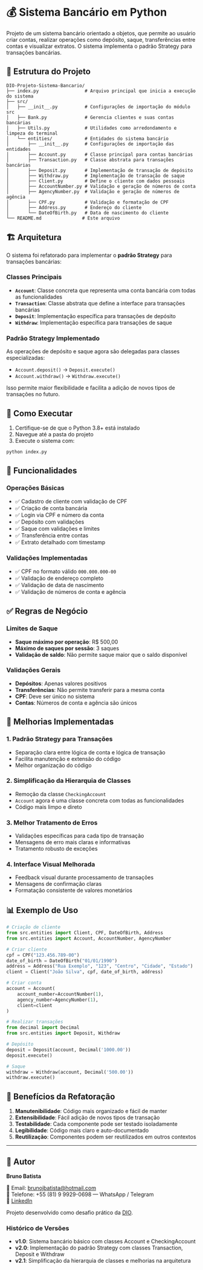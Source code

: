 
# 💰 Sistema Bancário em Python

Projeto de um sistema bancário orientado a objetos, que permite ao usuário criar contas, realizar operações como depósito, saque, transferências entre contas e visualizar extratos. O sistema implementa o padrão Strategy para transações bancárias.

## 📂 Estrutura do Projeto

```
DIO-Projeto-Sistema-Bancario/
├── index.py                 # Arquivo principal que inicia a execução do sistema
├── src/
│   ├── __init__.py          # Configurações de importação do módulo src
│   ├── Bank.py              # Gerencia clientes e suas contas bancárias
│   ├── Utils.py             # Utilidades como arredondamento e limpeza do terminal
│   └── entities/            # Entidades do sistema bancário
│       ├── __init__.py      # Configurações de importação das entidades
│       ├── Account.py       # Classe principal para contas bancárias
│       ├── Transaction.py   # Classe abstrata para transações bancárias
│       ├── Deposit.py       # Implementação de transação de depósito
│       ├── Withdraw.py      # Implementação de transação de saque
│       ├── Client.py        # Define o cliente com dados pessoais
│       ├── AccountNumber.py # Validação e geração de números de conta
│       ├── AgencyNumber.py  # Validação e geração de números de agência
│       ├── CPF.py           # Validação e formatação de CPF
│       ├── Address.py       # Endereço do cliente
│       └── DateOfBirth.py   # Data de nascimento do cliente
└── README.md               # Este arquivo
```

## 🏗️ Arquitetura

O sistema foi refatorado para implementar o **padrão Strategy** para transações bancárias:

### Classes Principais

- **`Account`**: Classe concreta que representa uma conta bancária com todas as funcionalidades
- **`Transaction`**: Classe abstrata que define a interface para transações bancárias
- **`Deposit`**: Implementação específica para transações de depósito
- **`Withdraw`**: Implementação específica para transações de saque

### Padrão Strategy Implementado

As operações de depósito e saque agora são delegadas para classes especializadas:
- `Account.deposit()` → `Deposit.execute()`
- `Account.withdraw()` → `Withdraw.execute()`

Isso permite maior flexibilidade e facilita a adição de novos tipos de transações no futuro.

## 🚀 Como Executar

1. Certifique-se de que o Python 3.8+ está instalado
2. Navegue até a pasta do projeto
3. Execute o sistema com:

```bash
python index.py
```

## 🧠 Funcionalidades

### Operações Básicas
- ✅ Cadastro de cliente com validação de CPF
- ✅ Criação de conta bancária
- ✅ Login via CPF e número da conta
- ✅ Depósito com validações
- ✅ Saque com validações e limites
- ✅ Transferência entre contas
- ✅ Extrato detalhado com timestamp

### Validações Implementadas
- ✅ CPF no formato válido `000.000.000-00`
- ✅ Validação de endereço completo
- ✅ Validação de data de nascimento
- ✅ Validação de números de conta e agência

## ✅ Regras de Negócio

### Limites de Saque
- **Saque máximo por operação**: R$ 500,00
- **Máximo de saques por sessão**: 3 saques
- **Validação de saldo**: Não permite saque maior que o saldo disponível

### Validações Gerais
- **Depósitos**: Apenas valores positivos
- **Transferências**: Não permite transferir para a mesma conta
- **CPF**: Deve ser único no sistema
- **Contas**: Números de conta e agência são únicos

## 🔧 Melhorias Implementadas

### 1. Padrão Strategy para Transações
- Separação clara entre lógica de conta e lógica de transação
- Facilita manutenção e extensão do código
- Melhor organização do código

### 2. Simplificação da Hierarquia de Classes
- Remoção da classe `CheckingAccount`
- `Account` agora é uma classe concreta com todas as funcionalidades
- Código mais limpo e direto

### 3. Melhor Tratamento de Erros
- Validações específicas para cada tipo de transação
- Mensagens de erro mais claras e informativas
- Tratamento robusto de exceções

### 4. Interface Visual Melhorada
- Feedback visual durante processamento de transações
- Mensagens de confirmação claras
- Formatação consistente de valores monetários

## 📊 Exemplo de Uso

```python
# Criação de cliente
from src.entities import Client, CPF, DateOfBirth, Address
from src.entities import Account, AccountNumber, AgencyNumber

# Criar cliente
cpf = CPF("123.456.789-00")
date_of_birth = DateOfBirth("01/01/1990")
address = Address("Rua Exemplo", "123", "Centro", "Cidade", "Estado")
client = Client("João Silva", cpf, date_of_birth, address)

# Criar conta
account = Account(
    account_number=AccountNumber(1),
    agency_number=AgencyNumber(1),
    client=client
)

# Realizar transações
from decimal import Decimal
from src.entities import Deposit, Withdraw

# Depósito
deposit = Deposit(account, Decimal('1000.00'))
deposit.execute()

# Saque
withdraw = Withdraw(account, Decimal('500.00'))
withdraw.execute()
```

## 🎯 Benefícios da Refatoração

1. **Manutenibilidade**: Código mais organizado e fácil de manter
2. **Extensibilidade**: Fácil adição de novos tipos de transação
3. **Testabilidade**: Cada componente pode ser testado isoladamente
4. **Legibilidade**: Código mais claro e auto-documentado
5. **Reutilização**: Componentes podem ser reutilizados em outros contextos

---

## 👤 Autor

**Bruno Batista**

📧 Email: brunojbatista@hotmail.com  
📱 Telefone: +55 (81) 9 9929-0698 — WhatsApp / Telegram  
🔗 [LinkedIn](https://www.linkedin.com/in/bruno-batista/)

Projeto desenvolvido como desafio prático da [DIO](https://www.dio.me/).

### Histórico de Versões

- **v1.0**: Sistema bancário básico com classes Account e CheckingAccount
- **v2.0**: Implementação do padrão Strategy com classes Transaction, Deposit e Withdraw
- **v2.1**: Simplificação da hierarquia de classes e melhorias na arquitetura
